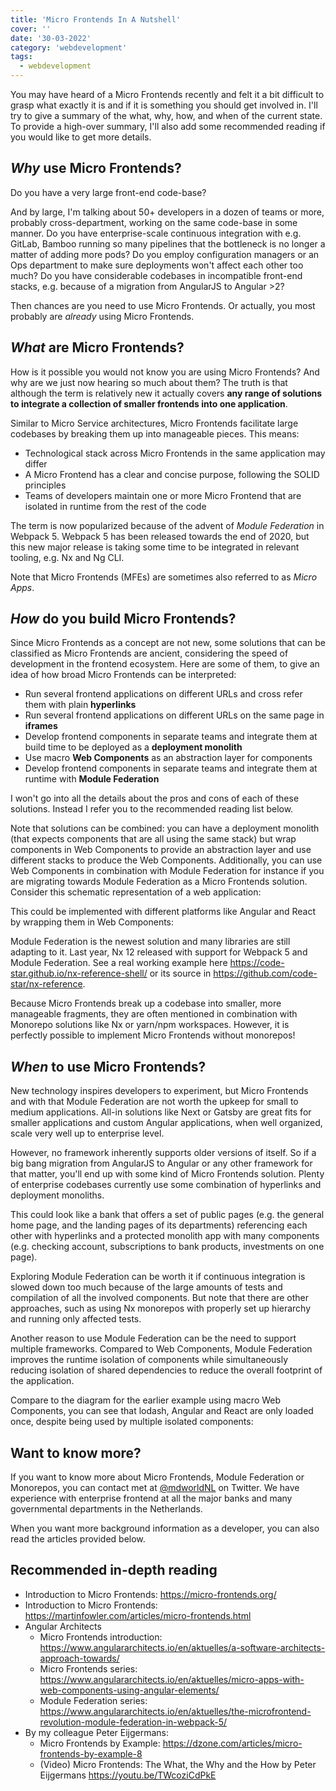 ```yaml
---
title: 'Micro Frontends In A Nutshell'
cover: ''
date: '30-03-2022'
category: 'webdevelopment'
tags:
  - webdevelopment
---
```


<script>
import Lightbox from '$lib/components/Lightbox/Lightbox.svelte'
</script>

You may have heard of a Micro Frontends recently and felt it a bit difficult to grasp what exactly it is and if it is something you should get involved in. I'll try to give a summary of the what, why, how, and when of the current state. To provide a high-over summary, I'll also add some recommended reading if you would like to get more details.

## _Why_ use Micro Frontends?

Do you have a very large front-end code-base?

And by large, I'm talking about 50+ developers in a dozen of teams or more, probably cross-department, working on the same code-base in some manner.
Do you have enterprise-scale continuous integration with e.g. GitLab, Bamboo running so many pipelines that the bottleneck is no longer a matter of adding more pods?
Do you employ configuration managers or an Ops department to make sure deployments won't affect each other too much?
Do you have considerable codebases in incompatible front-end stacks, e.g. because of a migration from AngularJS to Angular >2?

Then chances are you need to use Micro Frontends. Or actually, you most probably are _already_ using Micro Frontends.

## _What_ are Micro Frontends?

How is it possible you would not know you are using Micro Frontends? And why are we just now hearing so much about them? The truth is that although the term is relatively new it actually covers **any range of solutions to integrate a collection of smaller frontends into one application**.

Similar to Micro Service architectures, Micro Frontends facilitate large codebases by breaking them up into manageable pieces. This means:

- Technological stack across Micro Frontends in the same application may differ
- A Micro Frontend has a clear and concise purpose, following the SOLID principles
- Teams of developers maintain one or more Micro Frontend that are isolated in runtime from the rest of the code

The term is now popularized because of the advent of _Module Federation_ in Webpack 5. Webpack 5 has been released towards the end of 2020, but this new major release is taking some time to be integrated in relevant tooling, e.g. Nx and Ng CLI.

Note that Micro Frontends (MFEs) are sometimes also referred to as _Micro Apps_.

## _How_ do you build Micro Frontends?

Since Micro Frontends as a concept are not new, some solutions that can be classified as Micro Frontends are ancient, considering the speed of development in the frontend ecosystem. Here are some of them, to give an idea of how broad Micro Frontends can be interpreted:

- Run several frontend applications on different URLs and cross refer them with plain **hyperlinks**
- Run several frontend applications on different URLs on the same page in **iframes**
- Develop frontend components in separate teams and integrate them at build time to be deployed as a **deployment monolith**
- Use macro **Web Components** as an abstraction layer for components
- Develop frontend components in separate teams and integrate them at runtime with **Module Federation**

I won't go into all the details about the pros and cons of each of these solutions. Instead I refer you to the recommended reading list below.

Note that solutions can be combined: you can have a deployment monolith (that expects components that are all using the same stack) but wrap components in Web Components to provide an abstraction layer and use different stacks to produce the Web Components. Additionally, you can use Web Components in combination with Module Federation for instance if you are migrating towards Module Federation as a Micro Frontends solution.
Consider this schematic representation of a web application:

<Lightbox imgPath="/lightbox/mfe/page.svg" imgTitle="Overview of a page" />

This could be implemented with different platforms like Angular and React by wrapping them in Web Components:

<Lightbox imgPath="/lightbox/mfe/web-components.svg" imgTitle="Web Components" />

Module Federation is the newest solution and many libraries are still adapting to it. Last year, Nx 12 released with support for Webpack 5 and Module Federation. See a real working example here https://code-star.github.io/nx-reference-shell/ or its source in https://github.com/code-star/nx-reference.

Because Micro Frontends break up a codebase into smaller, more manageable fragments, they are often mentioned in combination with Monorepo solutions like Nx or yarn/npm workspaces. However, it is perfectly possible to implement Micro Frontends without monorepos!

## _When_ to use Micro Frontends?

New technology inspires developers to experiment, but Micro Frontends and with that Module Federation are not worth the upkeep for small to medium applications. All-in solutions like Next or Gatsby are great fits for smaller applications and custom Angular applications, when well organized, scale very well up to enterprise level.

However, no framework inherently supports older versions of itself. So if a big bang migration from AngularJS to Angular or any other framework for that matter, you'll end up with some kind of Micro Frontends solution. Plenty of enterprise codebases currently use some combination of hyperlinks and deployment monoliths.

This could look like a bank that offers a set of public pages (e.g. the general home page, and the landing pages of its departments) referencing each other with hyperlinks and a protected monolith app with many components (e.g. checking account, subscriptions to bank products, investments on one page).

<Lightbox imgPath="/lightbox/mfe/hyperlinks-and-monolith.svg" imgTitle="Hyperlinks and Monolith" />

Exploring Module Federation can be worth it if continuous integration is slowed down too much because of the large amounts of tests and compilation of all the involved components. But note that there are other approaches, such as using Nx monorepos with properly set up hierarchy and running only affected tests.

Another reason to use Module Federation can be the need to support multiple frameworks. Compared to Web Components, Module Federation improves the runtime isolation of components while simultaneously reducing isolation of shared dependencies to reduce the overall footprint of the application.

Compare to the diagram for the earlier example using macro Web Components, you can see that lodash, Angular and React are only loaded once, despite being used by multiple isolated components:

<Lightbox imgPath="/lightbox/mfe/module-federation.svg" imgTitle="Module Federation" />

## Want to know more?

If you want to know more about Micro Frontends, Module Federation or Monorepos, you can contact met at [@mdworldNL](https://twitter.com/mdworldNL) on Twitter. We have experience with enterprise frontend at all the major banks and many governmental departments in the Netherlands.

When you want more background information as a developer, you can also read the articles provided below.

## Recommended in-depth reading

- Introduction to Micro Frontends: https://micro-frontends.org/
- Introduction to Micro Frontends: https://martinfowler.com/articles/micro-frontends.html
- Angular Architects
  - Micro Frontends introduction: https://www.angulararchitects.io/en/aktuelles/a-software-architects-approach-towards/
  - Micro Frontends series: https://www.angulararchitects.io/en/aktuelles/micro-apps-with-web-components-using-angular-elements/
  - Module Federation series: https://www.angulararchitects.io/en/aktuelles/the-microfrontend-revolution-module-federation-in-webpack-5/
- By my colleague Peter Eijgermans:
  - Micro Frontends by Example: https://dzone.com/articles/micro-frontends-by-example-8
  - (Video) Micro Frontends: The What, the Why and the How by Peter Eijgermans https://youtu.be/TWcoziCdPkE
